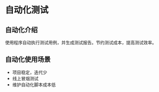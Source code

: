 # 自动化测试

## 自动化介绍

使用程序自动执行测试用例，并生成测试报告。节约测试成本，提高测试效率。

## 自动化使用场景

+ 项目稳定，迭代少
+ 线上冒烟测试
+ 维护自动化脚本成本低


